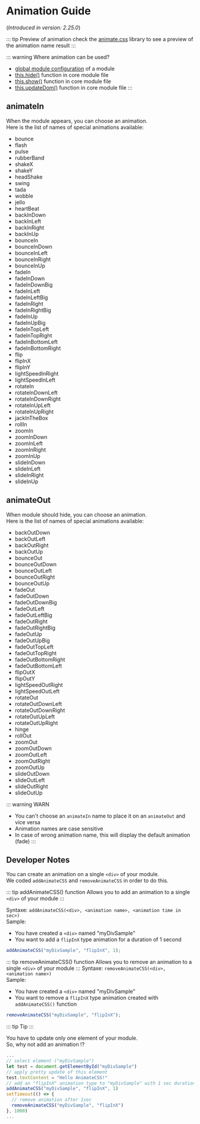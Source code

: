# Animation Guide

(_Introduced in version: 2.25.0_)

::: tip Preview of animation
check the [animate.css](https://animate.style/) library to see a preview of the animation name result
:::

::: warning Where animation can be used?

 - [global module configuration](configuration.md#animated) of a module
 - [this.hide()](/development/core-module-file.md#this-hide-speed-callback-options) function in core module file
 - [this.show()](/development/core-module-file.md#this-show-speed-callback-options) function in core module file
 - [this.updateDom()](/development/core-module-file.md#this-updatedom-speed-options) function in core module file
:::

## animateIn

When the module appears, you can choose an animation.<br> Here is the list of
names of special animations available:

- bounce
- flash
- pulse
- rubberBand
- shakeX
- shakeY
- headShake
- swing
- tada
- wobble
- jello
- heartBeat
- backInDown
- backInLeft
- backInRight
- backInUp
- bounceIn
- bounceInDown
- bounceInLeft
- bounceInRight
- bounceInUp
- fadeIn
- fadeInDown
- fadeInDownBig
- fadeInLeft
- fadeInLeftBig
- fadeInRight
- fadeInRightBig
- fadeInUp
- fadeInUpBig
- fadeInTopLeft
- fadeInTopRight
- fadeInBottomLeft
- fadeInBottomRight
- flip
- flipInX
- flipInY
- lightSpeedInRight
- lightSpeedInLeft
- rotateIn
- rotateInDownLeft
- rotateInDownRight
- rotateInUpLeft
- rotateInUpRight
- jackInTheBox
- rollIn
- zoomIn
- zoomInDown
- zoomInLeft
- zoomInRight
- zoomInUp
- slideInDown
- slideInLeft
- slideInRight
- slideInUp

## animateOut

When module should hide, you can choose an animation.<br> Here is the list of
names of special animations available:

- backOutDown
- backOutLeft
- backOutRight
- backOutUp
- bounceOut
- bounceOutDown
- bounceOutLeft
- bounceOutRight
- bounceOutUp
- fadeOut
- fadeOutDown
- fadeOutDownBig
- fadeOutLeft
- fadeOutLeftBig
- fadeOutRight
- fadeOutRightBig
- fadeOutUp
- fadeOutUpBig
- fadeOutTopLeft
- fadeOutTopRight
- fadeOutBottomRight
- fadeOutBottomLeft
- flipOutX
- flipOutY
- lightSpeedOutRight
- lightSpeedOutLeft
- rotateOut
- rotateOutDownLeft
- rotateOutDownRight
- rotateOutUpLeft
- rotateOutUpRight
- hinge
- rollOut
- zoomOut
- zoomOutDown
- zoomOutLeft
- zoomOutRight
- zoomOutUp
- slideOutDown
- slideOutLeft
- slideOutRight
- slideOutUp 

::: warning WARN
- You can't choose an `animateIn` name to place it on an `animateOut` and vice versa
- Animation names are case sensitive
- In case of wrong animation name, this will display the default animation (fade)
:::

## Developer Notes

You can create an animation on a single `<div>` of your module.<br> We coded
`addAnimateCSS` and `removeAnimateCSS` in order to do this.

::: tip addAnimateCSS() function
Allows you to add an animation to a single `<div>` of your module
:::

Syntaxe: `addAnimateCSS(<div>, <animation name>, <animation time in sec>)` <br>
Sample:

- You have created a `<div>` named "myDivSample"
- You want to add a `flipInX` type animation for a duration of 1 second

 ```javascript
addAnimateCSS("myDivSample", "flipInX", 1);
 ```

::: tip removeAnimateCSS() function
Allows you to remove an animation to a single `<div>` of your module
:::
Syntaxe: `removeAnimateCSS(<div>, <animation name>)` <br> Sample:

- You have created a `<div>` named "myDivSample"
- You want to remove a `flipInX` type animation created with `addAnimateCSS()`
  function

```javascript
removeAnimateCSS("myDivSample", "flipInX");
```

::: tip Tip
:::

You have to update only one element of your module.<br> So, why not add an
animation !?

```javascript
...
// select element ("myDivSample")
let test = document.getElementById("myDivSample")
// apply pretty update of this element
test.textContent = "Hello AnimateCSS!"
// add an "flipInX" animation type to "myDivSample" with 1 sec duration
addAnimateCSS("myDivSample", "flipInX", 1)
setTimeout(() => {
  // remove animation after 1sec
  removeAnimateCSS("myDivSample", "flipInX")
}, 1000)
...
```
